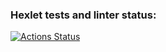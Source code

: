 ### Hexlet tests and linter status:
[![Actions Status](https://github.com/Pavel-Kr/frontend-project-11/actions/workflows/hexlet-check.yml/badge.svg)](https://github.com/Pavel-Kr/frontend-project-11/actions)